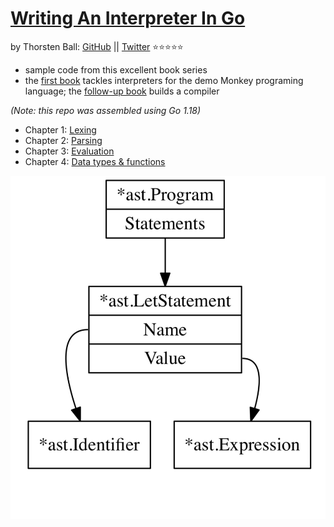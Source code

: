 # [Writing An Interpreter In Go](https://interpreterbook.com/)
by Thorsten Ball: [GitHub](https://github.com/mrnugget) || [Twitter](https://twitter.com/thorstenball)
⭐⭐⭐⭐⭐

- sample code from this excellent book series
- the [first book](https://interpreterbook.com/) tackles interpreters for the demo Monkey programing language; the [follow-up book](https://compilerbook.com/) builds a compiler

_(Note: this repo was assembled using Go 1.18)_

* Chapter 1: [Lexing](lexer/lexer_test.go)
* Chapter 2: [Parsing](parser/parser.go)
* Chapter 3: [Evaluation](evaluator/evaluator.go)
* Chapter 4: [Data types & functions](ast/ast.go)

![building an interpreter](images/letx=5;.jpg)
